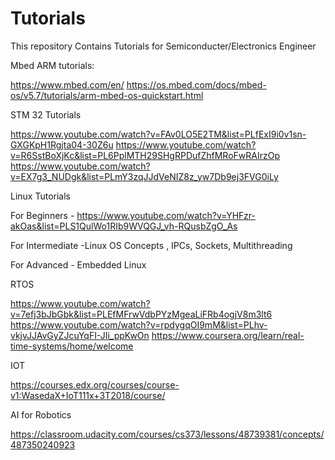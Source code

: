 # Tutorials
This repository Contains Tutorials for Semiconducter/Electronics Engineer

Mbed ARM tutorials:

https://www.mbed.com/en/
https://os.mbed.com/docs/mbed-os/v5.7/tutorials/arm-mbed-os-quickstart.html

STM 32 Tutorials

https://www.youtube.com/watch?v=FAv0LO5E2TM&list=PLfExI9i0v1sn-GXGKpH1Rgjta04-30Z6u
https://www.youtube.com/watch?v=R6SstBoXjKc&list=PL6PplMTH29SHgRPDufZhfMRoFwRAIrzOp
https://www.youtube.com/watch?v=EX7g3_NUDgk&list=PLmY3zqJJdVeNIZ8z_yw7Db9ej3FVG0iLy


Linux Tutorials

For Beginners -  https://www.youtube.com/watch?v=YHFzr-akOas&list=PLS1QulWo1RIb9WVQGJ_vh-RQusbZgO_As

For Intermediate -Linux OS Concepts , IPCs, Sockets, Multithreading

For Advanced   - Embedded Linux


RTOS

https://www.youtube.com/watch?v=7efj3bJbGbk&list=PLEfMFrwVdbPYzMgeaLiFRb4ogjV8m3lt6
https://www.youtube.com/watch?v=rpdygqOI9mM&list=PLhv-vkjvJJAvGyZJcuYqFI-JIi_ppKwOn
https://www.coursera.org/learn/real-time-systems/home/welcome

IOT

https://courses.edx.org/courses/course-v1:WasedaX+IoT111x+3T2018/course/

AI for Robotics

https://classroom.udacity.com/courses/cs373/lessons/48739381/concepts/487350240923

